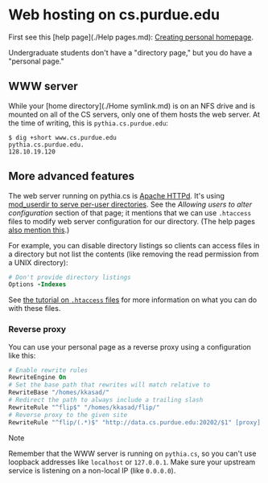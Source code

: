 # Web hosting on cs.purdue.edu

First see this [help page](./Help pages.md): [Creating personal homepage][hp].

[hp]: https://www.cs.purdue.edu/resources/facilities/help/Creating-personal-homepage.html

Undergraduate students don't have a "directory page," but you do have a "personal
page."

## WWW server

While your [home directory](./Home symlink.md) is on an NFS drive and is mounted
on all of the CS servers, only one of them hosts the web server. At the time of
writing, this is `pythia.cs.purdue.edu`:
```
$ dig +short www.cs.purdue.edu
pythia.cs.purdue.edu.
128.10.19.120
```

## More advanced features

The web server running on pythia.cs is [Apache HTTPd]. It's using [mod_userdir
to serve per-user directories][mod_userdir]. See the *Allowing users to alter
configuration* section of that page; it mentions that we can use `.htaccess`
files to modify web server configuration for our directory. (The help pages
[also mention this][password].)

For example, you can disable directory listings so clients can access files in
a directory but not list the contents (like removing the read permission from
a UNIX directory):
```apache
# Don't provide directory listings
Options -Indexes
```

See [the tutorial on `.htaccess` files][.htaccess] for more information on what
you can do with these files.

[Apache HTTPd]: https://httpd.apache.org/
[mod_userdir]: https://httpd.apache.org/docs/2.4/howto/public_html.html
[.htaccess]: https://httpd.apache.org/docs/2.4/howto/htaccess.html
[password]: https://www.cs.purdue.edu/resources/facilities/help/Password-Protected-Directories.html

### Reverse proxy

You can use your personal page as a reverse proxy using a configuration like
this:
```apache
# Enable rewrite rules
RewriteEngine On
# Set the base path that rewrites will match relative to
RewriteBase "/homes/kkasad/"
# Redirect the path to always include a trailing slash
RewriteRule "^flip$" "/homes/kkasad/flip/"
# Reverse proxy to the given site
RewriteRule "^flip/(.*)$" "http://data.cs.purdue.edu:20202/$1" [proxy]
```

> [!NOTE]
> Remember that the WWW server is running on `pythia.cs`, so you can't use
> loopback addresses like `localhost` or `127.0.0.1`. Make sure your upstream
> service is listening on a non-local IP (like `0.0.0.0`).
